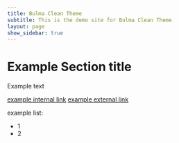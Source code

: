 ```yaml
---
title: Bulma Clean Theme
subtitle: This is the demo site for Bulma Clean Theme
layout: page
show_sidebar: true
---
```


# Example Section title

Example text

[example internal link](/research)
[example external link](https://github.com/chrisrhymes/bulma-clean-theme)

example list:
* 1
* 2